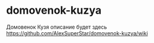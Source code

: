# domovenok-kuzya
Домовенок Кузя
описание будет здесь https://github.com/AlexSuperStar/domovenok-kuzya/wiki
